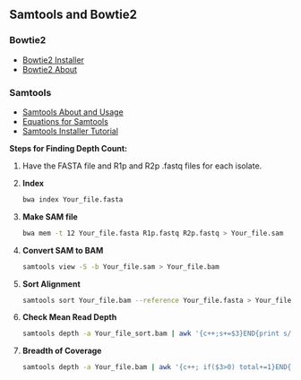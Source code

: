 ## Samtools and Bowtie2

### Bowtie2

- [Bowtie2 Installer](https://www.metagenomics.wiki/tools/bowtie2/install)
- [Bowtie2 About](https://www.metagenomics.wiki/tools/bowtie2)

### Samtools

- [Samtools About and Usage](http://www.htslib.org/doc/samtools-coverage.html)
- [Equations for Samtools](https://sarahpenir.github.io/bioinformatics/awk/calculating-mapping-stats-from-a-bam-file-using-samtools-and-awk/)
- [Samtools Installer Tutorial](https://www.youtube.com/watch?v=Y7zMbpSRvCk)

**Steps for Finding Depth Count:**

1. Have the FASTA file and R1p and R2p .fastq files for each isolate.

2. **Index**
   ```bash
   bwa index Your_file.fasta
   ```

3. **Make SAM file**
   ```bash
   bwa mem -t 12 Your_file.fasta R1p.fastq R2p.fastq > Your_file.sam
   ```

4. **Convert SAM to BAM**
   ```bash
   samtools view -S -b Your_file.sam > Your_file.bam
   ```

5. **Sort Alignment**
   ```bash
   samtools sort Your_file.bam --reference Your_file.fasta > Your_file_sort.bam
   ```

6. **Check Mean Read Depth**
   ```bash
   samtools depth -a Your_file_sort.bam | awk '{c++;s+=$3}END{print s/c}'
   ```

7. **Breadth of Coverage**
   ```bash
   samtools depth -a Your_file.bam | awk '{c++; if($3>0) total+=1}END{print (total/c)*100}'
   ```

